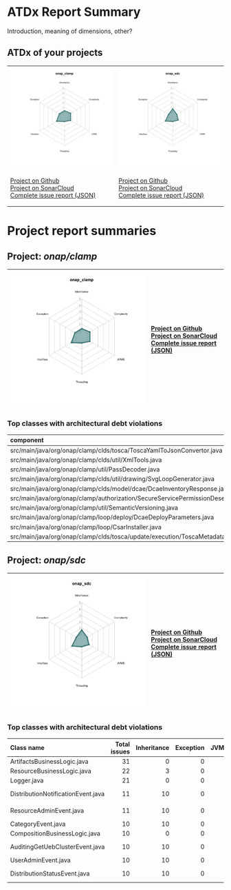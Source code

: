 
# ATDx Report Summary

Introduction, meaning of dimensions, other?

## ATDx of your projects
|||
|-|-|
|<img src="https://github.com/robertoverdecchia/ATDx_report_sandbox/blob/master/plots/onap_clamp.jpg"/> <p style="text-align:left">[Project on Github](https://github.com/onap/clamp) <br> [Project on SonarCloud ](https://sonarcloud.io/dashboard?id=onap_clamp) <br> [Complete issue report (JSON)](./json/onap_clamp.json)</p>|<img src="https://github.com/robertoverdecchia/ATDx_report_sandbox/blob/master/plots/onap_sdc.jpg"/> <p style="text-align:left">[Project on Github](https://github.com/onap/sdc) <br> [Project on SonarCloud ](https://sonarcloud.io/dashboard?id=onap_sdc) <br> [Complete issue report (JSON)](./json/onap_sdc.json)</p>
# Project report summaries
## Project: _onap/clamp_
|<img src="https://github.com/robertoverdecchia/ATDx_report_sandbox/blob/master/plots/onap_clamp.jpg"/>|<p style="text-align:left">[Project on Github](https://github.com/onap/clamp) <br> [Project on SonarCloud ](https://sonarcloud.io/dashboard?id=onap_clamp) <br> [Complete issue report (JSON)](./json/onap_clamp.json)</p>
|-|-|
### Top classes with architectural debt violations
| component                                                                           |   inheritance |   exception |   vmsmell |   interface |   threading |   complexity |   sum |
|:------------------------------------------------------------------------------------|--------------:|------------:|----------:|------------:|------------:|-------------:|------:|
| src/main/java/org/onap/clamp/clds/tosca/ToscaYamlToJsonConvertor.java               |             0 |           0 |         0 |           1 |           0 |            0 |     1 |
| src/main/java/org/onap/clamp/clds/util/XmlTools.java                                |             0 |           1 |         0 |           0 |           0 |            0 |     1 |
| src/main/java/org/onap/clamp/util/PassDecoder.java                                  |             0 |           0 |         0 |           1 |           0 |            0 |     1 |
| src/main/java/org/onap/clamp/clds/util/drawing/SvgLoopGenerator.java                |             0 |           0 |         0 |           1 |           0 |            0 |     1 |
| src/main/java/org/onap/clamp/clds/model/dcae/DcaeInventoryResponse.java             |             1 |           0 |         0 |           0 |           0 |            0 |     1 |
| src/main/java/org/onap/clamp/authorization/SecureServicePermissionDeserializer.java |             0 |           1 |         0 |           0 |           0 |            0 |     1 |
| src/main/java/org/onap/clamp/util/SemanticVersioning.java                           |             0 |           0 |         0 |           1 |           0 |            0 |     1 |
| src/main/java/org/onap/clamp/loop/deploy/DcaeDeployParameters.java                  |             0 |           0 |         0 |           1 |           0 |            0 |     1 |
| src/main/java/org/onap/clamp/loop/CsarInstaller.java                                |             0 |           1 |         0 |           0 |           0 |            0 |     1 |
| src/main/java/org/onap/clamp/clds/tosca/update/execution/ToscaMetadataProcess.java  |             0 |           0 |         0 |           1 |           0 |            0 |     1 |

## Project: _onap/sdc_
|<img src="https://github.com/robertoverdecchia/ATDx_report_sandbox/blob/master/plots/onap_sdc.jpg"/>|<p style="text-align:left">[Project on Github](https://github.com/onap/sdc) <br> [Project on SonarCloud ](https://sonarcloud.io/dashboard?id=onap_sdc) <br> [Complete issue report (JSON)](./json/onap_sdc.json)</p>
|-|-|
### Top classes with architectural debt violations
| Class name                         |   Total issues |   Inheritance |   Exception |   JVMS |   Interface |   Threading |   Complexity | Fully qualified name                                                                                      |
|:-----------------------------------|---------------:|--------------:|------------:|-------:|------------:|------------:|-------------:|:----------------------------------------------------------------------------------------------------------|
| ArtifactsBusinessLogic.java        |             31 |             0 |           0 |      0 |          31 |           0 |            0 | catalog-be/src/main/java/org/openecomp/sdc/be/components/impl/ArtifactsBusinessLogic.java                 |
| ResourceBusinessLogic.java         |             22 |             3 |           0 |      0 |          19 |           0 |            0 | catalog-be/src/main/java/org/openecomp/sdc/be/components/impl/ResourceBusinessLogic.java                  |
| Logger.java                        |             21 |             0 |           0 |      0 |          21 |           0 |            0 | common-app-logging/src/main/java/org/openecomp/sdc/common/log/wrappers/Logger.java                        |
| DistributionNotificationEvent.java |             11 |            10 |           0 |      0 |           1 |           0 |            0 | catalog-dao/src/main/java/org/openecomp/sdc/be/resources/data/auditing/DistributionNotificationEvent.java |
| ResourceAdminEvent.java            |             11 |            10 |           0 |      0 |           1 |           0 |            0 | catalog-dao/src/main/java/org/openecomp/sdc/be/resources/data/auditing/ResourceAdminEvent.java            |
| CategoryEvent.java                 |             10 |            10 |           0 |      0 |           0 |           0 |            0 | catalog-dao/src/main/java/org/openecomp/sdc/be/resources/data/auditing/CategoryEvent.java                 |
| CompositionBusinessLogic.java      |             10 |             0 |           0 |      0 |           0 |           0 |           10 | catalog-be/src/main/java/org/openecomp/sdc/be/components/impl/CompositionBusinessLogic.java               |
| AuditingGetUebClusterEvent.java    |             10 |            10 |           0 |      0 |           0 |           0 |            0 | catalog-dao/src/main/java/org/openecomp/sdc/be/resources/data/auditing/AuditingGetUebClusterEvent.java    |
| UserAdminEvent.java                |             10 |            10 |           0 |      0 |           0 |           0 |            0 | catalog-dao/src/main/java/org/openecomp/sdc/be/resources/data/auditing/UserAdminEvent.java                |
| DistributionStatusEvent.java       |             10 |            10 |           0 |      0 |           0 |           0 |            0 | catalog-dao/src/main/java/org/openecomp/sdc/be/resources/data/auditing/DistributionStatusEvent.java       |

